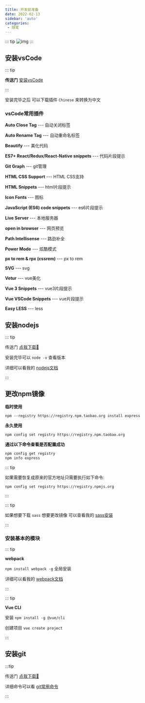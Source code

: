 ```yaml
---
title: 开发前准备
date: 2022-02-13
sidebar: 'auto'
categories:
 - 随笔
---
```


::: tip
![img](/images/12.png)
:::
<!-- more -->

## 安装vsCode

::: tip

**传送门** [安装vsCode](https://code.visualstudio.com/)

:::

安装完毕之后 可以下载插件 `Chinese` 来转换为中文
### vsCode常用插件

**Auto Close Tag** --- 自动关闭标签

**Auto Rename Tag** --- 自动重命名标签

**Beautify** --- 美化代码

**ES7+ React/Redux/React-Native snippets** --- 代码片段提示

**Git Graph** --- git管理

**HTML CSS Support** --- HTML CSS支持

**HTML Snippets** --- html片段提示

**Icon Fonts** --- 图标

**JavaScript (ES6) code snippets** --- es6片段提示

**Live Server** --- 本地服务器

**open in browser** --- 网页预览

**Path Intellisense** --- 路劲补全

**Power Mode** --- 炫酷模式

**px to rem & rpx (cssrem)** --- px to rem

**SVG** --- svg

**Vetur** --- vue美化

**Vue 3 Snippets** --- vue3片段提示

**Vue VSCode Snippets** --- vue片段提示

**Easy LESS** --- less

## 安装nodejs

::: tip

传送门 <a href="/file/node-v16.14.0-x64.zip" download="node-v16.14.0-x64.zip">点我下载🥰</a>

安装完毕可以 `node -v` 查看版本

详细可以看我的 [nodejs文档](/docs/nodejs/nodejs-note.html) 

:::

## 更改npm镜像

**临时使用**

`npm --registry https://registry.npm.taobao.org install express`

**永久使用**

`npm config set registry https://registry.npm.taobao.org`

**通过以下命令查看是否配置成功**

```tex
npm config get registry
npm info express
```

::: tip

如果需要恢复成原来的官方地址只需要执行如下命令:

`npm config set registry https://registry.npmjs.org` 

:::

::: tip

如果想要下载 `sass` 想要更改镜像 可以查看我的 [sass安装](/docs/essay/preprocessor.html#sass)

:::

### 安装基本的模块

::: tip

**webpack**

`npm install webpack -g` 全局安装

详细可以看我的 [webpack文档](/docs/webpack/webpack-note.html#%E5%90%AF%E5%8A%A8%E5%AE%89%E8%A3%85webpack) 

:::

::: tip

**Vue CLI**

安装 `npm install -g @vue/cli`

创建项目 `vue create project` 

:::

## 安装git

:::tip 

传送门 <a href="/file/Git-2.35.1.2-64-bit.zip" download="Git-2.35.1.2-64-bit.zip">点我下载🥰</a>

详细命令可以看 [git常用命令](/docs/git/git-note.html) 

:::
